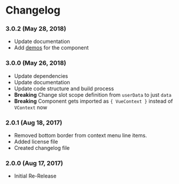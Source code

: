 # Changelog

### 3.0.2 (May 28, 2018)
- Update documentation
- Add [demos](https://rawilk.github.io/vue-context) for the component

### 3.0.0 (May 26, 2018)
- Update dependencies
- Update documentation
- Update code structure and build process
- **Breaking** Change slot scope definition from `userData` to just `data`
- **Breaking** Component gets imported as `{ VueContext }` instead of `VContext` now

### 2.0.1 (Aug 18, 2017)
- Removed bottom border from context menu line items.
- Added license file
- Created changelog file

### 2.0.0 (Aug 17, 2017)
- Initial Re-Release